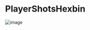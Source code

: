 # PlayerShotsHexbin


![image](https://user-images.githubusercontent.com/37336594/182235610-398d8bff-4bbd-4072-ba64-5c1a5cf895a7.png)
